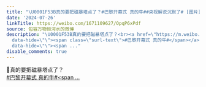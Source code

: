 ```yaml
---
title: "\U0001F53B真的要把磁暴塔点了？#巴黎开幕式 真的牛##央视解说沉默了# [图片][图片][图片][图片]"
date: '2024-07-26'
linkTitle: https://weibo.com/1671109627/OpqP6xPdf
source: 包容万物恒河水的微博
description: "\U0001F53B真的要把磁暴塔点了？<br><a href=\"https://m.weibo.cn/search?containerid=231522type%3D1%26t%3D10%26q%3D%23%E5%B7%B4%E9%BB%8E%E5%BC%80%E5%B9%95%E5%BC%8F+%E7%9C%9F%E7%9A%84%E7%89%9B%23&amp;extparam=%23%E5%B7%B4%E9%BB%8E%E5%BC%80%E5%B9%95%E5%BC%8F+%E7%9C%9F%E7%9A%84%E7%89%9B%23\"
  data-hide=\"\"><span class=\"surl-text\">#巴黎开幕式 真的牛#</span></a><a href=\"https://m.weibo.cn/search?containerid=231522type%3D1%26t%3D10%26q%3D%23%E5%A4%AE%E8%A7%86%E8%A7%A3%E8%AF%B4%E6%B2%89%E9%BB%98%E4%BA%86%23&amp;extparam=%23%E5%A4%AE%E8%A7%86%E8%A7%A3%E8%AF%B4%E6%B2%89%E9%BB%98%E4%BA%86%23\"
  data-hide=\"\"><span ..."
disable_comments: true
---
```

🔻真的要把磁暴塔点了？<br><a href="https://m.weibo.cn/search?containerid=231522type%3D1%26t%3D10%26q%3D%23%E5%B7%B4%E9%BB%8E%E5%BC%80%E5%B9%95%E5%BC%8F+%E7%9C%9F%E7%9A%84%E7%89%9B%23&amp;extparam=%23%E5%B7%B4%E9%BB%8E%E5%BC%80%E5%B9%95%E5%BC%8F+%E7%9C%9F%E7%9A%84%E7%89%9B%23" data-hide=""><span class="surl-text">#巴黎开幕式 真的牛#</span></a><a href="https://m.weibo.cn/search?containerid=231522type%3D1%26t%3D10%26q%3D%23%E5%A4%AE%E8%A7%86%E8%A7%A3%E8%AF%B4%E6%B2%89%E9%BB%98%E4%BA%86%23&amp;extparam=%23%E5%A4%AE%E8%A7%86%E8%A7%A3%E8%AF%B4%E6%B2%89%E9%BB%98%E4%BA%86%23" data-hide=""><span ...